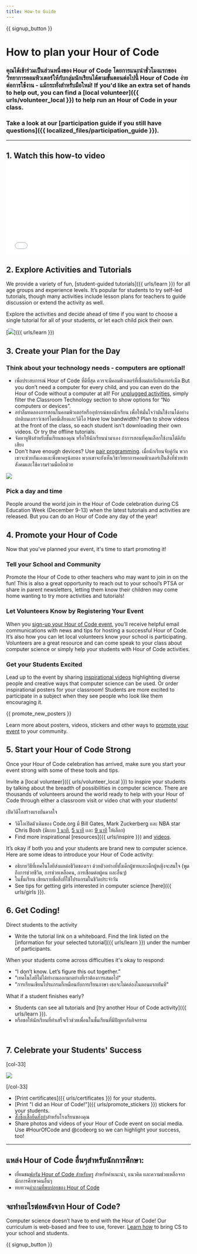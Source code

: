 ```yaml
---
title: How-to Guide
---
```


{{ signup_button }}

# How to plan your Hour of Code

### คุณได้เข้าร่วมเป็นส่วนหนึ่งของ Hour of Code โดยการแนะนำชั่วโมงแรกของวิทยาการคอมพิวเตอร์ให้กับกลุ่มนักเรียนได้ตามขั้นตอนต่อไปนี้ Hour of Code ง่ายต่อการใช้งาน - แม้กระทั่งสำหรับมือใหม่! If you'd like an extra set of hands to help out, you can find a [local volunteer]({{ urls/volunteer_local }}) to help run an Hour of Code in your class.

### Take a look at our [participation guide if you still have questions]({{ localized_files/participation_guide }}).

***

## 1. Watch this how-to video <iframe width="500" height="255" src="//www.youtube.com/embed/SrnvvWDm73k" frameborder="0" allowfullscreen mark="crwd-mark"></iframe>

## 2. Explore Activities and Tutorials

We provide a variety of fun, [student-guided tutorials]({{ urls/learn }}) for all age groups and experience levels. It’s popular for students to try self-led tutorials, though many activities include lesson plans for teachers to guide discussion or extend the activity as well.

Explore the activities and decide ahead of time if you want to choose a single tutorial for all of your students, or let each child pick their own.

[<img src="/images/fit-700/tutorials.png" />]({{ urls/learn }})

## 3. Create your Plan for the Day

### Think about your technology needs - computers are optional!

- เพื่อประสบการณ์ Hour of Code ที่ดีที่สุด ควรจะมีคอมพิวเตอร์ที่เชื่อมต่อกับอินเทอร์เน็ต But you don’t need a computer for every child, and you can even do the Hour of Code without a computer at all! For [unplugged activities](/learn), simply filter the Classroom Technology section to show options for “No computers or devices”.
- อย่าลืมทดลองการสอนในคอมพิวเตอร์หรืออุปกรณ์ของนักเรียน เพื่อให้มั่นใจว่ามันใช้งานได้อย่างปกติบนเบราว์เซอร์โดยมีเสียงและวิดีโอ Have low bandwidth? Plan to show videos at the front of the class, so each student isn't downloading their own videos. Or try the offline tutorials.
- จัดหาหูฟังสำหรับชั้นเรียนของคุณ หรือให้นักเรียนนำมาเอง ถ้าการสอนที่คุณเลือกใช้งานได้ดีกับเสียง
- Don't have enough devices? Use [pair programming](https://www.youtube.com/watch?v=vgkahOzFH2Q). เมื่อนักเรียนจับคู่กัน พวกเขาจะช่วยกันเองและพึ่งพาครูน้อยลง พวกเขาจะยังเห็นวิชาวิทยาการคอมพิวเตอร์เป็นสิ่งที่ช่วยเข้าสังคมและใช้ความร่วมมืออีกด้วย

<img src="/images/fit-350/group_ipad.jpg" />

### Pick a day and time

People around the world join in the Hour of Code celebration during CS Education Week (December 9-13) when the latest tutorials and activities are released. But you can do an Hour of Code any day of the year!

## 4. Promote your Hour of Code

Now that you've planned your event, it's time to start promoting it!

### Tell your School and Community

Promote the Hour of Code to other teachers who may want to join in on the fun! This is also a great opportunity to reach out to your school’s PTSA or share in parent newsletters, letting them know their children may come home wanting to try more activities and tutorials!

### Let Volunteers Know by Registering Your Event

When you [sign-up your Hour of Code event](/), you’ll receive helpful email communications with news and tips for hosting a successful Hour of Code. It’s also how you can let local volunteers know your school is participating. Volunteers are a great resource and can come speak to your class about computer science or simply help your students with Hour of Code activities.

### Get your Students Excited

Lead up to the event by sharing [inspirational videos](/promote/resources) highlighting diverse people and creative ways that computer science can be used. Or order inspirational posters for your classroom! Students are more excited to participate in a subject when they see people who look like them encouraging it.

{{ promote_new_posters }}

Learn more about posters, videos, stickers and other ways to [promote your event](/promote/resources#posters) to your community.

## 5. Start your Hour of Code Strong

Once your Hour of Code celebration has arrived, make sure you start your event strong with some of these tools and tips.

Invite a [local volunteer]({{ urls/volunteer_local }}) to inspire your students by talking about the breadth of possibilities in computer science. There are thousands of volunteers around the world ready to help with your Hour of Code through either a classroom visit or video chat with your students!

เปิดวิดีโอสร้างแรงบันดาลใจ

- วิดีโอเปิดตัวเดิมของ Code.org มี Bill Gates, Mark Zuckerberg เเละ NBA star Chris Bosh (มีแบบ [1 นาที](https://www.youtube.com/watch?v=qYZF6oIZtfc), [5 นาที](https://www.youtube.com/watch?v=nKIu9yen5nc) เเละ [ 9 นาที](https://www.youtube.com/watch?v=dU1xS07N-FA) ให้เลือก)
- Find more inspirational [resources]({{ urls/inspire }}) and [videos](https://www.youtube.com/playlist?list=PLzdnOPI1iJNfpD8i4Sx7U0y2MccnrNZuP).

It’s okay if both you and your students are brand new to computer science. Here are some ideas to introduce your Hour of Code activity:

- อธิบายวิธีที่เทคโนโลยีส่งผลต่อชีวิตของเรา ด้วยตัวอย่างที่ทั้งเด็กผู้ชายและเด็กผู้หญิงจะสนใจ (พูดถึงการช่วยชีวิต, การช่วยเหลือคน, การเชื่อมต่อผู้คน เเละอื่นๆ)
- ในชั้นเรียน เขียนรายชื่อสิ่งที่ใช้โปรแกรมในชีวิตประจำวัน
- See tips for getting girls interested in computer science [here]({{ urls/girls }}).


## 6. Get Coding!

Direct students to the activity

- Write the tutorial link on a whiteboard. Find the link listed on the [information for your selected tutorial]({{ urls/learn }}) under the number of participants.

When your students come across difficulties it's okay to respond:

- “I don’t know. Let’s figure this out together.”
- "เทคโนโลยีไม่ได้ทำงานออกมาอย่างที่เราต้องการเสมอไป"
- "การเรียนเขียนโปรแกรมก็เหมือนกับการเรียนภาษา เธอจะไม่คล่องในตอนแรกทันที"

What if a student finishes early?

- Students can see all tutorials and [try another Hour of Code activity]({{ urls/learn }}).
- หรือขอให้นักเรียนที่ทำเสร็จเร็วช่วยเพื่อนในชั้นเรียนที่มีปัญหากับกิจกรรม

<p style="clear:both">&nbsp;</p>

## 7. Celebrate your Students' Success

[col-33]

<img src="/images/fit-300/boy-certificate.jpg" />

[/col-33]

- [Print certificates]({{ urls/certificates }}) for your students.
- [Print "I did an Hour of Code!"]({{ urls/promote_stickers }}) stickers for your students.
- [สั่งซื้อเสื้อยืดสั่งทำ](http://blog.code.org/post/132608499493/hour-of-code-shirts-and-more)สำหรับโรงเรียนของคุณ
- Share photos and videos of your Hour of Code event on social media. Use #HourOfCode and @codeorg so we can highlight your success, too!

----

## แหล่ง Hour of Code อื่นๆสำหรับนักการศึกษา:

- เยี่ยมชม[ฟอรัม Hour of Code สำหรับครู](http://forum.code.org/c/plc/hour-of-code) สำหรับคำแนะนำ, แนวคิด เเละความช่วยเหลือจากนักการศึกษาคนอื่นๆ
- ทบทวน[คำถามที่พบบ่อยของ Hour of Code](https://support.code.org/hc/en-us/categories/200147083-Hour-of-Code)

## จะทำอะไรต่อหลังจาก Hour of Code?

Computer science doesn’t have to end with the Hour of Code! Our curriculum is web-based and free to use, forever. [Learn how](/beyond) to bring CS to your school and students.

{{ signup_button }}
